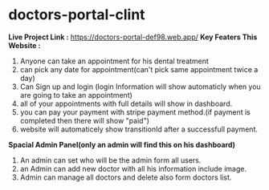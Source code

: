 # doctors-portal-clint
**Live Project Link :** https://doctors-portal-def98.web.app/
**Key Featers This Website :**
1. Anyone can take an appointment for his dental treatment
2. can pick any date for appointment(can't pick same appointment twice a day)
3. Can Sign up and login (login Information will show automaticly when you are going to take an appointment)
4. all of your appointments with full details will show in dashboard.
5. you can pay your payment with stripe payment method.(if payment is completed then there will show "paid")
6. website will automaticely show transitionId after a successfull payment.

**Spacial Admin Panel(only an admin will find this on his dashboard)**
 
 1. An admin can set who will be the admin form all users.
 2. an Admin can add new doctor with all his information include image.
 3. Admin can manage all doctors and delete also form doctors list.
